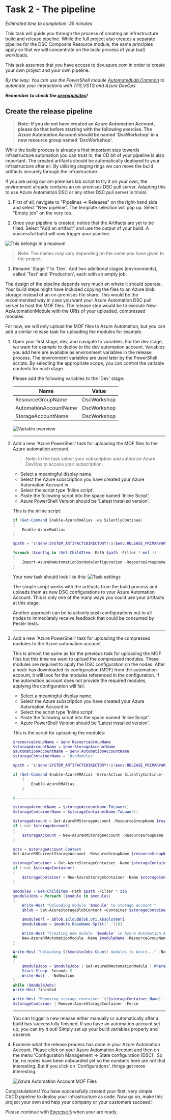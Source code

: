 # Task 2 - The pipeline

*Estimated time to completion: 35 minutes*

This task will guide you through the process of creating an infrastructure build and release pipeline. While the full project also creates a separate pipeline for the DSC Composite Resource module, the same principles apply so that we will concentrate on the build process of your IaaS workloads.  

This task assumes that you have access to dev.azure.com in order to create your own project and your own pipeline.  

*By the way: You can use the PowerShell module [AutomatedLab.Common](https://github.com/automatedlab/automatedlab.common) to automate your interactions with TFS,VSTS and Azure DevOps*

***Remember to check the [prerequisites](../CheckPrereq.ps1)!***

## Create the release pipeline

>**Note: If you do not have created an Azure Automation Account, please do that before starting with the following exercise. The Azure Automation Account should be named 'DscWorkshop' in a new resource group named 'DscWorkshop'.**

While the build process is already a first important step towards infrastructure automation you can trust in, the CD bit of your pipeline is also important. The created artifacts should be automatically deployed to your infrastructure after all. By utilizing staging rings we can move the build artifacts securely through the infrastructure.

If you are using our on-premises lab script to try it on your own, the environment already contains an on-premises DSC pull server. Adapting this to use Azure Automation DSC or any other DSC pull server is trivial.

1. First of all, navigate to "Pipelines -> Releases" on the right-hand side and select "New pipeline".
The template selection will pop up. Select "Empty job" on the very top.

1. Once your pipeline is created, notice that the Artifacts are yet to be filled. Select "Add an artifact" and use the output of your build. A successful build will now trigger your pipeline.

![This belongs in a museum](./img/AddArtifact.png)

> Note: The names may vary depending on the name you have given to the project.

1. Rename 'Stage 1' to 'Dev'. Add two additional stages (environments), called 'Test' and 'Production', each with an empty job.

The design of the pipeline depends very much on where it should operate. Your build steps might have included copying the files to an Azure blob storage instead of an on-premises file share. This would be the recommended way in case you want your Azure Automation DSC pull server to host the MOF files. The release step would be to execute New-AzAutomationModule with the URIs of your uploaded, compressed modules.

For now, we will only upload the MOF files to Azure Automation, but you can add a similar release task for uploading the modules for example.

1. Open your first stage, dev, and navigate to variables. For the dev stage, we want for example to deploy to the dev automation account. Variables you add here are available as environment variables in the release process. The environment variables are used later by the PowerShell scripts. By selecting the appropriate scope, you can control the variable contents for each stage.

    Please add the following variables to the 'Dev' stage:

    |Name | Value
    |-|-|
    ResourceGroupName | DscWorkshop
    AutomationAccountName | DscWorkshop
    StorageAccountName | DscWorkshop

    ![Variable overview](./img/ReleaseVariables.png)

    ---

1. Add a new 'Azure PowerShell' task for uploading the MOF files to the Azure automation account.

    > Note: In the task select your subscription and authorize Azure DevOps to access your subscription.

    - Select a meaningful display name.
    - Select the Azure subscription you have created your Azure Automation Account in.
    - Select the script type 'Inline script'.
    - Paste the following script into the space named 'Inline Script'.
    - Azure PowerShell Version should be 'Latest installed version'.

    This is the inline script:

    ```powershell
    if (Get-Command Enable-AzureRmAlias -ea SilentlyContinue)
    {
        Enable-AzureRmAlias
    }

    $path = "$($env:SYSTEM_ARTIFACTSDIRECTORY)\$($env:RELEASE_PRIMARYARTIFACTSOURCEALIAS)\MOF"

    foreach ($config in (Get-ChildItem -Path $path -Filter *.mof ))
    {
        Import-AzureRmAutomationDscNodeConfiguration -ResourceGroupName $env:ResourceGroupName -AutomationAccountName $env:AutomationAccountName -Path $config.FullName -ConfigurationName $config.BaseName -Verbose -Force
    }
    ```

    Your new task should look like this:
    ![Task settings](./img/AutomationDscTask.png)

    The simple script works with the artifacts from the build process and uploads them as new DSC configurations to your Azure Automation Account. This is only one of the many ways you could use your artifacts at this stage.

    Another approach can be to actively push configurations out to all nodes to immediately receive feedback that could be consumed by Pester tests.

    ---

1. Add a new 'Azure PowerShell' task for uploading the compressed modules to the Azure automation account

    This is almost the same as for the previous task for uploading the MOF files but this time we want to upload the compressed modules. These modules are required to apply the DSC configuration on the nodes. After a node has downloaded its configuration (MOF) from the automation account, it will look for the modules referenced in the configuration. If the automation account does not provide the required modules, applying the configuration will fail.

    - Select a meaningful display name.
    - Select the Azure subscription you have created your Azure Automation Account in.
    - Select the script type 'Inline script'.
    - Paste the following script into the space named 'Inline Script'.
    - Azure PowerShell Version should be 'Latest installed version'.

    This is the script for uploading the modules:

    ```powerShell
    $resourceGroupName = $env:ResourceGroupName
    $storageAccountName = $env:StorageAccountName 
    $automationAccountName = $env:AutomationAccountName
    $storageContainerName = 'DscModules'

    $path = "$($env:SYSTEM_ARTIFACTSDIRECTORY)\$($env:RELEASE_PRIMARYARTIFACTSOURCEALIAS)\CompressedModules"

    if (Get-Command Enable-AzureRMAlias -ErrorAction SilentlyContinue)
        {
            Enable-AzureRMAlias
        }

    #-------------------------

    $storageAccountName = $storageAccountName.ToLower()
    $storageContainerName = $storageContainerName.ToLower()

    $storageAccount = Get-AzureRMStorageAccount -ResourceGroupName $resourceGroupName -Name $storageAccountName -ErrorAction SilentlyContinue
    if (-not $storageAccount)
    {
        $storageAccount = New-AzureRMStorageAccount -ResourceGroupName $resourceGroupName -Name $storageAccountName -Location WestEurope -SkuName Standard_GRS
    }

    $ctx = $storageAccount.Context
    Set-AzureRMCurrentStorageAccount -ResourceGroupName $resourceGroupName -Name $storageAccountName | Out-Null

    $storageContainer = Get-AzureStorageContainer -Name $storageContainerName -Context $ctx -ErrorAction SilentlyContinue
    if (-not $storageContainer)
    {
        $storageContainer = New-AzureStorageContainer -Name $storageContainerName -Context $ctx -Permission Blob
    }

    $modules = Get-ChildItem -Path $path -Filter *.zip
    $moduleJobs = foreach ($module in $modules)
    {
        Write-Host "Uploading module '$module' to storage account'"
        $blob = Set-AzureStorageBlobContent –Container $storageContainerName -File $module.FullName -Blob $module.Name -Force

        $moduleUrl = $blob.ICloudBlob.Uri.AbsoluteUri
        $moduleName = $module.BaseName.Split('_')[0]

        Write-Host "Creating new module '$module' in Azure Automation Account"
        New-AzureRMAutomationModule -Name $moduleName -ResourceGroupName $resourceGroupName -AutomationAccountName $automationAccountName -ContentLinkUri $moduleUrl
    }

    Write-Host "Uploading $($moduleJobs.Count) modules to Azure..." -NoNewline
    do
    {
        $moduleJobs = $moduleJobs | Get-AzureRMAutomationModule | Where-Object { $_.ProvisioningState -ne 'Succeeded' }
        Start-Sleep -Seconds 5
        Write-Host . -NoNewline
    }
    while ($moduleJobs)
    Write-Host finished

    Write-Host "Removing storage container '$($storageContainer.Name)'."
    $storageContainer | Remove-AzureStorageContainer -Force
    ```

    ---

    You can trigger a new release either manually or automatically after a build has successfully finished. If you have an automation account set up, you can try it out! Simply set up your build variables properly and observe.

1. Examine what the release process has done in your Azure Automation Account. Please click on your Azure Automation Account and then on the menu 'Configuration Management -> State configuration (DSC)'. So far, no nodes have been onboarded yet so the numbers here are not that interesting. But if you click on 'Configurations', things get more interesting.

    ![Azure Automation Account MOF Files](img/DscResourcesOnAzureAA.png)

Congratulations! You have successfully created your first, very simple CI/CD pipeline to deploy your infrastructure as code. Now go on, make this project your own and help your company or your customers succeed!

Please continue with [Exercise 5](Exercise5.md) when your are ready.
